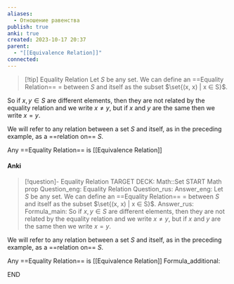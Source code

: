 ```yaml
---
aliases:
  - Отношение равенства
publish: true
anki: true
created: 2023-10-17 20:37
parent:
  - "[[Equivalence Relation]]"
connected:
---
```


> [!tip] Equality Relation
Let $S$ be any set. We can define an ==Equality Relation== $=$ between $S$ and itself as the subset $\set{(x, x) | x ∈ S}$.

So if $x, y ∈ S$ are different elements, then they are not related by the equality relation and we write $x  \neq y$, but if $x$ and $y$ are the same then we write $x = y$.

We will refer to any relation between a set $S$ and itself, as in the preceding example, as a ==relation on== $S$.

Any ==Equality Relation== is [[Equivalence Relation]]

#### Anki
> [!question]- Equality Relation
TARGET DECK: Math::Set
START
Math prop
Question_eng: Equality Relation
Question_rus: 
Answer_eng: Let $S$ be any set. We can define an ==Equality Relation== $=$ between $S$ and itself as the subset $\set{(x, x) | x ∈ S}$.
Answer_rus: 
Formula_main: So if $x, y ∈ S$ are different elements, then they are not related by the equality relation and we write $x  \neq y$, but if $x$ and $y$ are the same then we write $x = y$.

We will refer to any relation between a set $S$ and itself, as in the preceding example, as a ==relation on== $S$.

Any ==Equality Relation== is [[Equivalence Relation]]
Formula_additional:
<!--ID: 1705513196221-->
END







